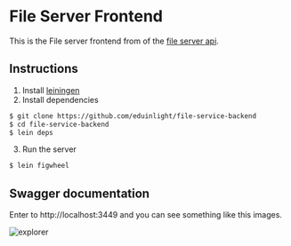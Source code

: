 # File Server Frontend

This is the File server frontend from of the [file server api]('https://github.com/eduinlight/file-service-api').

## Instructions

1. Install [leiningen]('https://leiningen.org/')
2. Install dependencies

```BASH
$ git clone https://github.com/eduinlight/file-service-backend
$ cd file-service-backend
$ lein deps
```

3. Run the server

```BASH
$ lein figwheel
```

## Swagger documentation

Enter to http://localhost:3449 and you can see something like this images.

![](https://github.com/eduinlight/file-service-api/blob/master/images/swagger.png "explorer")
